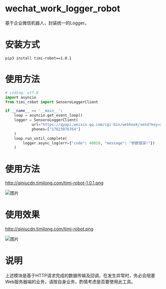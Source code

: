 # wechat_work_logger_robot
基于企业微信机器人，封装统一的Logger。

# 安装方式
```
pip3 install timi-robot==1.0.1
```

# 使用方法
```python
# coding: utf-8
import asyncio
from timi_robot import SensoroLoggerClient

if __name__ == '__main__':
    loop = asyncio.get_event_loop() 
    logger = SensoroLoggerClient(
            url="https://qyapi.weixin.qq.com/cgi-bin/webhook/send?key=xxxx-xxxx-xxxx-xxxxxxxx",
            phones=["17623076764"]
    )
    loop.run_until_complete(
        logger.async_log(err={"code": 40010, "message": "参数错误!"})
    )
```


# 使用方法
http://qiniucdn.timilong.com/timi-robot-1.0.1.png

![图片](http://qiniucdn.timilong.com/timi-robot-1.0.1.png)


# 使用效果
http://qiniucdn.timilong.com/timi-robot.png

![图片](http://qiniucdn.timilong.com/timi-robot.png)


# 说明
上述模块是基于HTTP请求完成的数据传输及回调，在发生异常时，务必会阻塞Web服务器端的业务，请按自身业务，酌情考虑是否要使用此工具。
